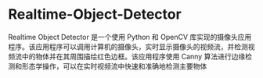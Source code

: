 # Realtime-Object-Detector
Realtime Object Detector 是一个使用 Python 和 OpenCV 库实现的摄像头应用程序。该应用程序可以调用计算机的摄像头，实时显示摄像头的视频流，并检测视频流中的物体并在其周围描绘红色边框。该应用程序使用 Canny 算法进行边缘检测和形态学操作，可以在实时视频流中快速和准确地检测主要物体
